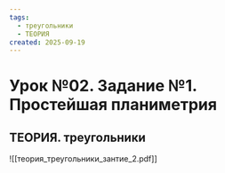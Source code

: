 ```yaml
---
tags:
  - треугольники
  - ТЕОРИЯ
created: 2025-09-19
---
```

# Урок №02. Задание №1. Простейшая планиметрия
## ТЕОРИЯ. треугольники
![[теория_треугольники_зантие_2.pdf]]